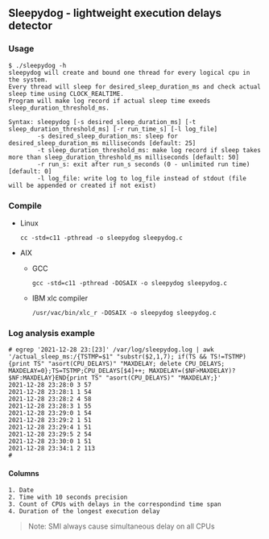 ## Sleepydog - lightweight execution delays detector

### Usage

~~~
$ ./sleepydog -h
sleepydog will create and bound one thread for every logical cpu in the system.
Every thread will sleep for desired_sleep_duration_ms and check actual sleep time using CLOCK_REALTIME.
Program will make log record if actual sleep time exeeds sleep_duration_threshold_ms.

Syntax: sleepydog [-s desired_sleep_duration_ms] [-t sleep_duration_threshold_ms] [-r run_time_s] [-l log_file]
        -s desired_sleep_duration_ms: sleep for desired_sleep_duration_ms milliseconds [default: 25]
        -t sleep_duration_threshold_ms: make log record if sleep takes more than sleep_duration_threshold_ms milliseconds [default: 50]
        -r run_s: exit after run_s seconds (0 - unlimited run time) [default: 0]
        -l log_file: write log to log_file instead of stdout (file will be appended or created if not exist)
~~~

### Compile

* Linux
  ~~~
  cc -std=c11 -pthread -o sleepydog sleepydog.c
  ~~~

* AIX

  * GCC
    ~~~
    gcc -std=c11 -pthread -DOSAIX -o sleepydog sleepydog.c
    ~~~

  * IBM xlc compiler
    ~~~
    /usr/vac/bin/xlc_r -DOSAIX -o sleepydog sleepydog.c
    ~~~

### Log analysis example

~~~
# egrep '2021-12-28 23:[23]' /var/log/sleepydog.log | awk '/actual_sleep_ms:/{TSTMP=$1" "substr($2,1,7); if(TS && TS!=TSTMP){print TS" "asort(CPU_DELAYS)" "MAXDELAY; delete CPU_DELAYS; MAXDELAY=0};TS=TSTMP;CPU_DELAYS[$4]++; MAXDELAY=($NF>MAXDELAY)?$NF:MAXDELAY}END{print TS" "asort(CPU_DELAYS)" "MAXDELAY;}'
2021-12-28 23:28:0 3 57
2021-12-28 23:28:1 1 54
2021-12-28 23:28:2 4 58
2021-12-28 23:28:3 1 55
2021-12-28 23:29:0 1 54
2021-12-28 23:29:2 1 51
2021-12-28 23:29:4 1 51
2021-12-28 23:29:5 2 54
2021-12-28 23:30:0 1 51
2021-12-28 23:34:1 2 113
#
~~~

#### Columns

    1. Date
    2. Time with 10 seconds precision
    3. Count of CPUs with delays in the correspondind time span
    4. Duration of the longest execution delay
    
  > Note: SMI always cause simultaneous delay on all CPUs

